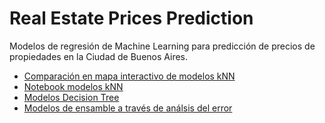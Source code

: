 # Real Estate Prices Prediction
Modelos de regresión de Machine Learning para predicción de precios de propiedades en la Ciudad de Buenos Aires.
* [Comparación en mapa interactivo de modelos kNN](https://iamlucasmateo.github.io/MLPredictionProperati/interactiveModels.html)
* [Notebook modelos kNN](https://github.com/iamlucasmateo/dsHousingPrediction/blob/master/Notebooks/Mercado%20Inmobiliario%20-%20kNN%20Models.ipynb)
* [Modelos Decision Tree](https://github.com/iamlucasmateo/dsHousingPrediction/blob/master/Notebooks/Mercado%20Inmobiliario%20-%20Decision%20Tree%20Models%20-%20v2.ipynb)
* [Modelos de ensamble a través de análsis del error](https://github.com/iamlucasmateo/dsHousingPrediction/blob/master/Notebooks/Error%20Analysis%20-%20WIP.ipynb)
